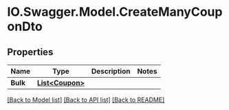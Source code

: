 # IO.Swagger.Model.CreateManyCouponDto
## Properties

Name | Type | Description | Notes
------------ | ------------- | ------------- | -------------
**Bulk** | [**List&lt;Coupon&gt;**](Coupon.md) |  | 

[[Back to Model list]](../README.md#documentation-for-models) [[Back to API list]](../README.md#documentation-for-api-endpoints) [[Back to README]](../README.md)

